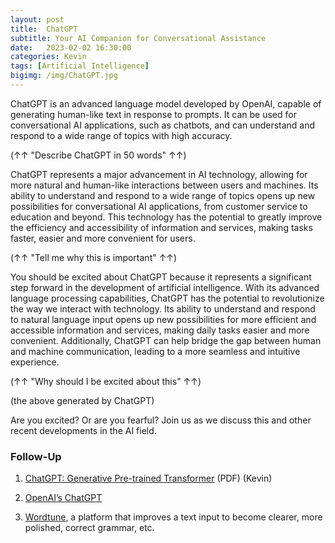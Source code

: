 ```yaml
---
layout: post
title:  ChatGPT
subtitle: Your AI Companion for Conversational Assistance
date:   2023-02-02 16:30:00
categories: Kevin
tags: [Artificial Intelligence]
bigimg: /img/ChatGPT.jpg
---
```

ChatGPT is an advanced language model developed by OpenAI, capable of generating human-like text in response to prompts. It can be used for conversational AI applications, such as chatbots, and can understand and respond to a wide range of topics with high accuracy.

(↑↑ "Describe ChatGPT in 50 words" ↑↑)

ChatGPT represents a major advancement in AI technology, allowing for more natural and human-like interactions between users and machines. Its ability to understand and respond to a wide range of topics opens up new possibilities for conversational AI applications, from customer service to education and beyond. This technology has the potential to greatly improve the efficiency and accessibility of information and services, making tasks faster, easier and more convenient for users.

(↑↑ "Tell me why this is important" ↑↑)

You should be excited about ChatGPT because it represents a significant step forward in the development of artificial intelligence. With its advanced language processing capabilities, ChatGPT has the potential to revolutionize the way we interact with technology. Its ability to understand and respond to natural language input opens up new possibilities for more efficient and accessible information and services, making daily tasks easier and more convenient. Additionally, ChatGPT can help bridge the gap between human and machine communication, leading to a more seamless and intuitive experience.

(↑↑ "Why should I be excited about this" ↑↑) 

(the above generated by ChatGPT)

Are you excited? Or are you fearful? Join us as we discuss this and other recent developments in the AI field.

### Follow-Up

1. [ChatGPT: Generative Pre-trained Transformer](/assets/present/2023/2023-02-02/chatgpt.pdf) (PDF) (Kevin)

2. [OpenAI’s ChatGPT](https://chat.openai.com/chat)

3. [Wordtune](https://app.wordtune.com/editor), a platform that improves a text input to become clearer, more polished, correct grammar, etc.
